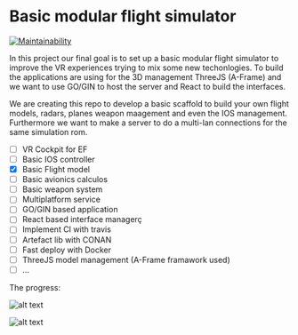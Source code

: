 # Basic modular flight simulator

[![Maintainability](https://api.codeclimate.com/v1/badges/00a0ae43c6c8099f1487/maintainability)](https://codeclimate.com/github/Duxy1996/GAIA-project/maintainability)

In this project our final goal is to set up a basic modular flight simulator to improve the VR
experiences trying to mix some new techonlogies. To build the applications are using for the 3D
management ThreeJS (A-Frame) and we want to use GO/GIN to host the server and React to build the interfaces.

We are creating this repo to develop a basic scaffold to build your own flight models, radars, planes
weapon maagement and even the IOS management. Furthermore we want to make a server to do a multi-lan connections
for the same simulation rom.

* [ ] VR Cockpit for EF
* [ ] Basic IOS controller
* [X] Basic Flight model
* [ ] Basic avionics calculos
* [ ] Basic weapon system
* [ ] Multiplatform service
* [ ] GO/GIN based application
* [ ] React based interface managerç
* [ ] Implement CI with travis
* [ ] Artefact lib with CONAN
* [ ] Fast deploy with Docker
* [ ] ThreeJS model management (A-Frame framawork used)
* [ ] ...

The progress:

![alt text]( https://image.ibb.co/bWyROe/lol.gif )

![alt text]( https://image.ibb.co/jQfj9K/lol2.gif )